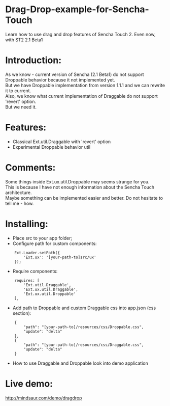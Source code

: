 Drag-Drop-example-for-Sencha-Touch
==================================

Learn how to use drag and drop features of Sencha Touch 2. Even now, with ST2 2.1 Beta1

Introduction:
=============
As we know - current version of Sencha (2.1 Beta1) do not support Droppable behavior because it not implemented yet.  
But we have Droppable implementation from version 1.1.1 and we can rewrite it to current.  
Also, we know what current implementation of Draggable do not support 'revert' option.  
But we need it.


Features:
=========
- Classical Ext.util.Draggable with 'revert' option
- Experimental Droppable behavior util

Comments:
=========
Some things inside Ext.ux.util.Droppable may seems strange for you.  
This is because I have not enough information about the Sencha Touch architecture.  
Maybe something can be implemented easier and better. Do not hesitate to tell me - how. 

Installing:
===========
- Place src to your app folder;
- Configure path for custom components: 
<!-- language: lang-js -->
        
        Ext.Loader.setPath({
            'Ext.ux': '[your-path-to]src/ux'
        });
- Require components:
<!-- language: lang-js -->
        
        requires: [
            'Ext.util.Draggable',
            'Ext.ux.util.Draggable',
            'Ext.ux.util.Droppable'
        ],
- Add path to Droppable and custom Draggable css into app.json (css section):
<!-- language: lang-js -->
        
        {
            "path": "[your-path-to]/resources/css/Droppable.css",
            "update": "delta"
        },
        {
            "path": "[your-path-to]/resources/css/Draggable.css",
            "update": "delta"
        }
- How to use Draggable and Droppable look into demo application  


Live demo: 
==========
http://mindsaur.com/demo/dragdrop